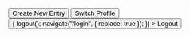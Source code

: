 <div className="flex items-center gap-2">
  <Button asChild>
    <Link to="/new">Create New Entry</Link>
  </Button>
  <Button variant="ghost" asChild className="bg-white/60 hover:bg-white">
    <Link to="/profiles">Switch Profile</Link>
  </Button>
  <Button
    variant="ghost"
    onClick={() => {
      logout();
      navigate("/login", { replace: true });
    }}
  >
    Logout
  </Button>
</div>
